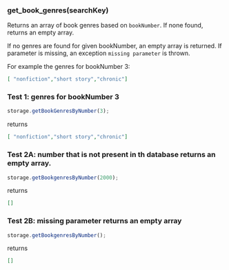 ### **get_book_genres(searchKey)**
Returns an array of book genres based on `bookNumber`. If none found, returns an empty array.

If no genres are found for given bookNumber, an empty array is returned. If parameter is missing, an exception `missing parameter` is thrown.

For example the genres for bookNumber 3:
```json
[ "nonfiction","short story","chronic"]
```

### Test 1: genres for bookNumber 3

```js
storage.getBookGenresByNumber(3);
```

returns
```json
[ "nonfiction","short story","chronic"]
```

### Test 2A: number that is not present in th database returns an empty array.

```js
storage.getBookgenresByNumber(2000);
```

returns
```json
[]
```

### Test 2B: missing parameter returns an empty array

```js
storage.getBookgenresByNumber();
```

returns
```json
[]
```




